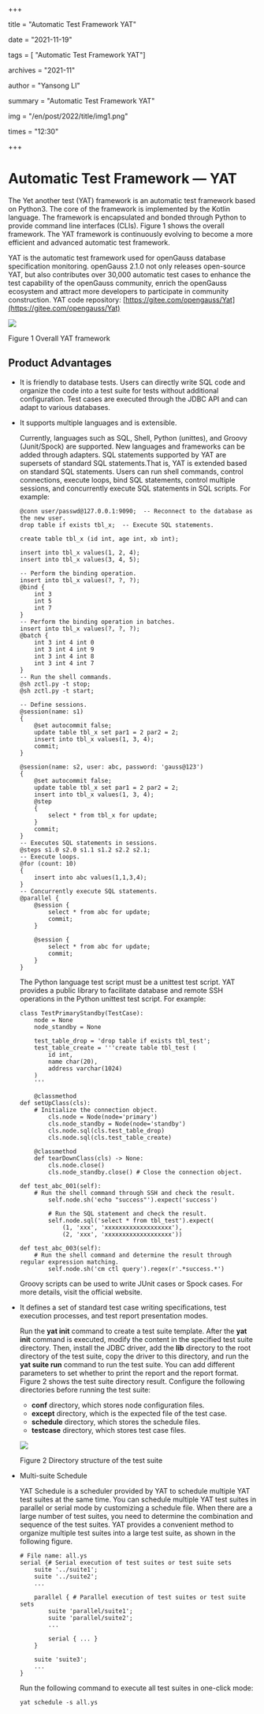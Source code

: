 +++

title = "Automatic Test Framework  YAT"

date = "2021-11-19"

tags = [ "Automatic Test Framework  YAT"]

archives = "2021-11"

author = "Yansong LI"

summary = "Automatic Test Framework  YAT"

img = "/en/post/2022/title/img1.png"

times = "12:30"

+++

# Automatic Test Framework — YAT<a name="ZH-CN_TOPIC_0000001251306643"></a>

The Yet another test \(YAT\) framework is an automatic test framework based on Python3. The core of the framework is implemented by the Kotlin language. The framework is encapsulated and bonded through Python to provide command line interfaces \(CLIs\). Figure 1 shows the overall framework. The YAT framework is continuously evolving to become a more efficient and advanced automatic test framework.

YAT is the automatic test framework used for openGauss database specification monitoring. openGauss 2.1.0 not only releases open-source YAT, but also contributes over 30,000 automatic test cases to enhance the test capability of the openGauss community, enrich the openGauss ecosystem and attract more developers to participate in community construction. YAT code repository:  [https://gitee.com/opengauss/Yat](https://gitee.com/opengauss/Yat)

![](../figures/zh-cn_image_0000001206146876.jpg)

Figure 1 Overall YAT framework

## Product Advantages<a name="section16650123518161"></a>

-   It is friendly to database tests. Users can directly write SQL code and organize the code into a test suite for tests without additional configuration. Test cases are executed through the JDBC API and can adapt to various databases.
-   It supports multiple languages and is extensible.

    Currently, languages such as SQL, Shell, Python \(unittes\), and Groovy \(Junit/Spock\) are supported. New languages and frameworks can be added through adapters. SQL statements supported by YAT are supersets of standard SQL statements.That is, YAT is extended based on standard SQL statements. Users can run shell commands, control connections, execute loops, bind SQL statements, control multiple sessions, and concurrently execute SQL statements in SQL scripts. For example:

    ```
    @conn user/passwd@127.0.0.1:9090;  -- Reconnect to the database as the new user.
    drop table if exists tbl_x;  -- Execute SQL statements.
     
    create table tbl_x (id int, age int, xb int);
     
    insert into tbl_x values(1, 2, 4);
    insert into tbl_x values(3, 4, 5);
     
    -- Perform the binding operation.
    insert into tbl_x values(?, ?, ?);
    @bind {
        int 3
        int 5
        int 7
    }
    -- Perform the binding operation in batches.
    insert into tbl_x values(?, ?, ?);
    @batch {
        int 3 int 4 int 0
        int 3 int 4 int 9
        int 3 int 4 int 8
        int 3 int 4 int 7
    }
    -- Run the shell commands.
    @sh zctl.py -t stop;
    @sh zctl.py -t start;
     
    -- Define sessions.
    @session(name: s1)
    {
        @set autocommit false;
        update table tbl_x set par1 = 2 par2 = 2;
        insert into tbl_x values(1, 3, 4);
        commit;
    }
     
    @session(name: s2, user: abc, password: 'gauss@123')
    {
        @set autocommit false;
        update table tbl_x set par1 = 2 par2 = 2;
        insert into tbl_x values(1, 3, 4);
        @step
        {
            select * from tbl_x for update;
        }
        commit;
    }
    -- Executes SQL statements in sessions.
    @steps s1.0 s2.0 s1.1 s1.2 s2.2 s2.1;
    -- Execute loops.
    @for (count: 10)
    {
        insert into abc values(1,1,3,4);
    }
    -- Concurrently execute SQL statements.
    @parallel {
        @session {
            select * from abc for update;
            commit;
        }
     
        @session {
            select * from abc for update;
            commit;
        }
    }
    ```

    The Python language test script must be a unittest test script. YAT provides a public library to facilitate database and remote SSH operations in the Python unittest test script. For example:

    ```
    class TestPrimaryStandby(TestCase):
        node = None
        node_standby = None
     
        test_table_drop = 'drop table if exists tbl_test';
        test_table_create = '''create table tbl_test (
            id int,
            name char(20),
            address varchar(1024)
        )
        '''
     
        @classmethod
    def setUpClass(cls):
        # Initialize the connection object.
            cls.node = Node(node='primary')
            cls.node_standby = Node(node='standby')
            cls.node.sql(cls.test_table_drop)
            cls.node.sql(cls.test_table_create)
     
        @classmethod
        def tearDownClass(cls) -> None:
            cls.node.close()
            cls.node_standby.close() # Close the connection object.
     
    def test_abc_001(self):
        # Run the shell command through SSH and check the result.
            self.node.sh('echo "success"').expect('success')
     
            # Run the SQL statement and check the result.
            self.node.sql('select * from tbl_test').expect(
                (1, 'xxx', 'xxxxxxxxxxxxxxxxxxx'),
                (2, 'xxx', 'xxxxxxxxxxxxxxxxxxx'))
     
    def test_abc_003(self):
        # Run the shell command and determine the result through regular expression matching.
            self.node.sh('cm ctl query').regex(r'.*success.*')
    ```

    Groovy scripts can be used to write JUnit cases or Spock cases. For more details, visit the official website.

-   It defines a set of standard test case writing specifications, test execution processes, and test report presentation modes.

    Run the  **yat init**  command to create a test suite template. After the  **yat init**  command is executed, modify the content in the specified test suite directory. Then, install the JDBC driver, add the  **lib**  directory to the root directory of the test suite, copy the driver to this directory, and run the  **yat suite run**  command to run the test suite. You can add different parameters to set whether to print the report and the report format. Figure 2 shows the test suite directory result. Configure the following directories before running the test suite:

    -   **conf**  directory, which stores node configuration files.
    -   **except**  directory, which is the expected file of the test case.
    -   **schedule**  directory, which stores the schedule files.
    -   **testcase**  directory, which stores test case files.

    ![](../figures/zh-cn_image_0000001206626828.jpg)

    Figure 2 Directory structure of the test suite


-   Multi-suite Schedule

    YAT Schedule is a scheduler provided by YAT to schedule multiple YAT test suites at the same time. You can schedule multiple YAT test suites in parallel or serial mode by customizing a schedule file. When there are a large number of test suites, you need to determine the combination and sequence of the test suites. YAT provides a convenient method to organize multiple test suites into a large test suite, as shown in the following figure.

    ```
    # File name: all.ys
    serial {# Serial execution of test suites or test suite sets
        suite '../suite1';
        suite '../suite2';
        ...
        
        parallel { # Parallel execution of test suites or test suite sets
            suite 'parallel/suite1';
            suite 'parallel/suite2';
            ...
            
            serial { ... }
        }
        
        suite 'suite3';
        ...
    }
    ```

    Run the following command to execute all test suites in one-click mode:

    ```
    yat schedule -s all.ys
    ```


